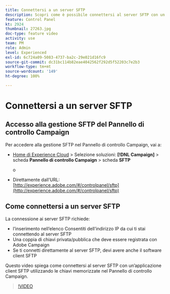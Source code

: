 ```yaml
---
title: Connettersi a un server SFTP
description: Scopri come è possibile connettersi al server SFTP con un’applicazione client SFTP utilizzando le chiavi memorizzate nel Pannello di controllo Campaign.
feature: Control Panel
kt: 2924
thumbnail: 27263.jpg
doc-type: feature video
activity: use
team: PM
role: Admin
level: Experienced
exl-id: 6c724a09-5083-4737-ba2c-29e021d16fc9
source-git-commit: dc31bc114b82eae4042562f292d5f52203c7e2b3
workflow-type: tm+mt
source-wordcount: '149'
ht-degree: 100%

---
```


# Connettersi a un server SFTP

## Accesso alla gestione SFTP del Pannello di controllo Campaign

Per accedere alla gestione SFTP nel Pannello di controllo Campaign, vai a:

* [Home di Experience Cloud](https://experience.adobe.com/#/home) > Selezione soluzioni: **[!DNL Campaign]** > scheda **Pannello di controllo Campaign** > scheda **SFTP**

   o
* Direttamente dall’URL: [http://experience.adobe.com/#/controlpanel/sftp](http://experience.adobe.com/#/controlpanel/sftp)

## Come connettersi a un server SFTP

La connessione ai server SFTP richiede:

* l’inserimento nell’elenco Consentiti dell’indirizzo IP da cui ti stai connettendo al server SFTP
* Una coppia di chiavi privata/pubblica che deve essere registrata con Adobe Campaign
* Se ti connetti direttamente al server SFTP, devi avere anche il software client SFTP

Questo video spiega come connettersi al server SFTP con un’applicazione client SFTP utilizzando le chiavi memorizzate nel Pannello di controllo Campaign.

>[!VIDEO](https://video.tv.adobe.com/v/27263?quality=12)
